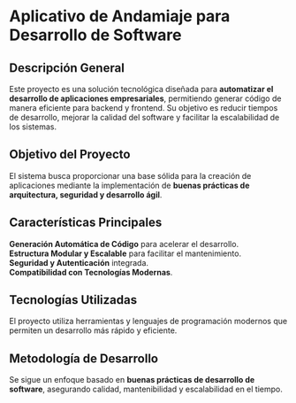 # Aplicativo de Andamiaje para Desarrollo de Software

## Descripción General  

Este proyecto es una solución tecnológica diseñada para **automatizar el desarrollo de aplicaciones empresariales**, permitiendo generar código de manera eficiente para backend y frontend. Su objetivo es reducir tiempos de desarrollo, mejorar la calidad del software y facilitar la escalabilidad de los sistemas.  

## Objetivo del Proyecto  

El sistema busca proporcionar una base sólida para la creación de aplicaciones mediante la implementación de **buenas prácticas de arquitectura, seguridad y desarrollo ágil**.  

## Características Principales  

**Generación Automática de Código** para acelerar el desarrollo.  
**Estructura Modular y Escalable** para facilitar el mantenimiento.  
**Seguridad y Autenticación** integrada.  
**Compatibilidad con Tecnologías Modernas**.  

## Tecnologías Utilizadas  

El proyecto utiliza herramientas y lenguajes de programación modernos que permiten un desarrollo más rápido y eficiente.

## Metodología de Desarrollo  

Se sigue un enfoque basado en **buenas prácticas de desarrollo de software**, asegurando calidad, mantenibilidad y escalabilidad en el tiempo.  
